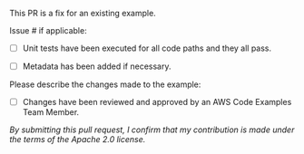 This PR is a fix for an existing example.

Issue # if applicable:

- [ ] Unit tests have been executed for all code paths and they all pass.

- [ ] Metadata has been added if necessary.

Please describe the changes made to the example:

- [ ] Changes have been reviewed and approved by an AWS Code Examples Team Member.

_By submitting this pull request, I confirm that my contribution is made under the terms of the Apache 2.0 license._
